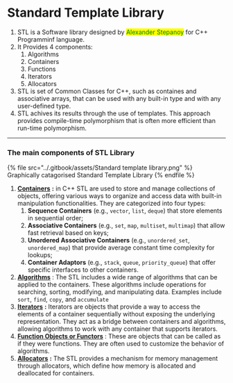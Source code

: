 # Standard Template Library

1. STL is a Software library designed by <mark style="color:green;">Alexander Stepanoy</mark> for C++ Programminf language.
2. It Provides 4 components:
   1. Algorithms
   2. Containers
   3. Functions
   4. Iterators
   5. Allocators
3. STL is set of Common Classes for C++, such as containes and associative arrays, that can be used with any built-in type and with any user-defined type.
4. STL achives its results through the use of templates. This approach provides compile-time polymorphism that is often more efficient than run-time polymorphism.

***

### The main components of STL Library

{% file src="../.gitbook/assets/Standard template library.png" %}
Graphically catagorised Standard Template Library
{% endfile %}

1. [**Containers**](containers/) **:** in C++ STL are used to store and manage collections of objects, offering various ways to organize and access data with built-in manipulation functionalities. They are categorized into four types:&#x20;
   1. **Sequence Containers** (e.g., `vector`, `list`, `deque`) that store elements in sequential order;&#x20;
   2. **Associative Containers** (e.g., `set`, `map`, `multiset`, `multimap`) that allow fast retrieval based on keys;&#x20;
   3. **Unordered Associative Containers** (e.g., `unordered_set`, `unordered_map`) that provide average constant time complexity for lookups;&#x20;
   4. **Container Adaptors** (e.g., `stack`, `queue`, `priority_queue`) that offer specific interfaces to other containers.
2. [**Algorithms**](algorithms.md) : The STL includes a wide range of algorithms that can be applied to the containers. These algorithms include operations for searching, sorting, modifying, and manipulating data. Examples include `sort`, `find`, `copy`, and `accumulate`
3. [**Iterators**](iterators.md) **:** Iterators are objects that provide a way to access the elements of a container sequentially without exposing the underlying representation. They act as a bridge between containers and algorithms, allowing algorithms to work with any container that supports iterators.
4. [**Function Objects or Functors**](function-object-or-functors.md) : These are objects that can be called as if they were functions. They are often used to customize the behavior of algorithms.
5. [**Allocators**](allocators.md) **:** The STL provides a mechanism for memory management through allocators, which define how memory is allocated and deallocated for containers.
